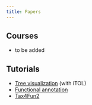 ```yaml
---
title: Papers
---
```



## Courses

+ to be added


## Tutorials

+ [Tree visualization](https://github.com/songweizhi/BioSAK/tree/master/BioSAK_tutorial/Demo_tree_visualization_with_iTol) (with iTOL)
+ [Functional annotation](https://github.com/songweizhi/BioSAK/tree/master/BioSAK_tutorial/Demo_functional_annotation)
+ [Tax4Fun2](https://github.com/songweizhi/Tax4Fun2_short_tutorial)
